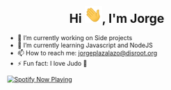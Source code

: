 <h1 align="center">Hi <img src="https://raw.githubusercontent.com/ABSphreak/ABSphreak/master/gifs/Hi.gif" width="40px" />, I'm Jorge</h1>

- 🔭 I’m currently working on Side projects
- 🌱 I’m currently learning Javascript and NodeJS
- 📫 How to reach me: <jorgeplazalazo@disroot.org>
- ⚡ Fun fact: I love Judo 🥋

[<img src="https://<spotify-now-playing-sandy.vercel.app/>/api/spotify-playing" alt="Spotify Now Playing" width="350" />](https://open.spotify.com/user/swdzr4sooyx6urc5ka1tgis70)
